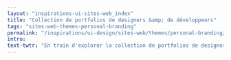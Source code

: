 ```yaml
---
layout: "inspirations-ui-sites-web_index"
title: "Collection de portfolios de designers &amp; de développeurs"
tags: "sites-web-themes-personal-branding"
permalink: "/inspirations/ui-design/sites-web/themes/personal-branding/"
intro:
text-twtr: "En train d'explorer la collection de portfolios de designers & de développeurs du @MagDuWebdesign"
---
```

